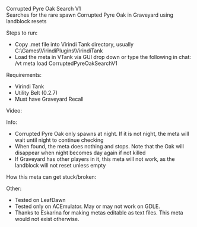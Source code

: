 Corrupted Pyre Oak Search V1  
Searches for the rare spawn Corrupted Pyre Oak in Graveyard using landblock resets

Steps to run:
- Copy .met file into Virindi Tank directory, usually C:\Games\VirindiPlugins\VirindiTank
- Load the meta in VTank via GUI drop down or type the following in chat: /vt meta load CorruptedPyreOakSearchV1

Requirements:
- Virindi Tank
- Utility Belt (0.2.7)
- Must have Graveyard Recall

Video:

Info:
- Corrupted Pyre Oak only spawns at night.  If it is not night, the meta will wait until night to continue checking
- When found, the meta does nothing and stops.  Note that the Oak will disappear when night becomes day again if not killed
- If Graveyard has other players in it, this meta will not work, as the landblock will not reset unless empty

How this meta can get stuck/broken:

Other:
- Tested on LeafDawn
- Tested only on ACEmulator.  May or may not work on GDLE.
- Thanks to Eskarina for making metas editable as text files.   This meta would not exist otherwise.